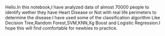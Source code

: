Hello.In this notebook,I have analyzed data of almost 70000 people to identify wether they have Heart Disease or Not with real life perimeters to determine the disease.I have used some of the classification algorithm Like Decision Tree,Random Forest,SVM,KNN,Xg Boost and Logistic Regression.I hope this will find comfortable for newbies to practice.
